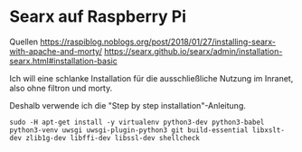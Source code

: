 # Searx auf Raspberry Pi

Quellen
https://raspiblog.noblogs.org/post/2018/01/27/installing-searx-with-apache-and-morty/
https://searx.github.io/searx/admin/installation-searx.html#installation-basic

Ich will eine schlanke Installation für die ausschließliche Nutzung im Inranet, also ohne filtron und morty.

Deshalb verwende ich die "Step by step installation"-Anleitung.

    sudo -H apt-get install -y virtualenv python3-dev python3-babel python3-venv uwsgi uwsgi-plugin-python3 git build-essential libxslt-dev zlib1g-dev libffi-dev libssl-dev shellcheck
    
    
